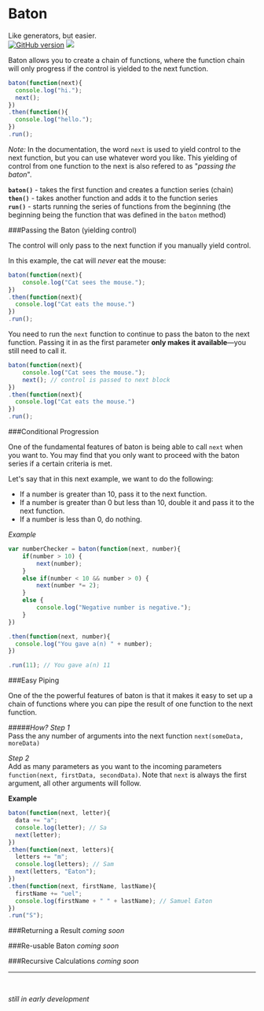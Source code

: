 # Baton
Like generators, but easier.   
[![GitHub version](https://badge.fury.io/gh/samueleaton%2Fbaton.svg)](http://badge.fury.io/gh/samueleaton%2Fbaton) <img src="https://img.shields.io/badge/license-MIT-blue.svg">

Baton allows you to create a chain of functions, where the function chain will only progress if the control is yielded to the next function.

```javascript
baton(function(next){
  console.log("hi.");
  next();
})
.then(function(){
  console.log("hello.");
})
.run();
```

*Note:* In the documentation, the word `next` is used to yield control to the next function, but you can use whatever word you like. This yielding of control from one function to the next is also refered to as "*passing the baton*".


**`baton()`** - takes the first function and creates a function series (chain)  
**`then()`** - takes another function and adds it to the function series  
**`run()`** - starts running the series of functions from the beginning (the beginning being the function that was defined in the `baton` method)


###Passing the Baton (yielding control)

The control will only pass to the next function if you manually yield control.

In this example, the cat will *never* eat the mouse:
```javascript
baton(function(next){
	console.log("Cat sees the mouse.");
})
.then(function(next){
  console.log("Cat eats the mouse.")
})
.run();
```

You need to run the `next` function to continue to pass the baton to the next function. Passing it in as the first parameter **only makes it available**—you still need to call it.

```javascript
baton(function(next){
	console.log("Cat sees the mouse.");
	next(); // control is passed to next block
})
.then(function(next){
  console.log("Cat eats the mouse.")
})
.run();
```

###Conditional Progression

One of the fundamental features of baton is being able to call `next` when you want to. You may find that you only want to proceed with the baton series if a certain criteria is met. 

Let's say that in this next example, we want to do the following:
- If a number is greater than 10, pass it to the next function.
- If a number is greater than 0 but less than 10, double it and pass it to the next function.
- If a number is less than 0, do nothing.

*Example*  
```javascript
var numberChecker = baton(function(next, number){
	if(number > 10) {
		next(number);
	}
	else if(number < 10 && number > 0) {
		next(number *= 2);
	}
	else { 
		console.log("Negative number is negative."); 
	}
})

.then(function(next, number){
  console.log("You gave a(n) " + number);
})

.run(11); // You gave a(n) 11
```



###Easy Piping

One of the the powerful features of baton is that it makes it easy to set up a chain of functions where you can pipe the result of one function to the next function.

#####*How?*
*Step 1*  
Pass the any number of arguments into the next function `next(someData, moreData)`

*Step 2*  
Add as many parameters as you want to the incoming parameters `function(next, firstData, secondData)`.  Note that `next` is always the first argument, all other arguments will follow.

**Example**
```javascript
baton(function(next, letter){
  data += "a";
  console.log(letter); // Sa
  next(letter);
})
.then(function(next, letters){
  letters += "m";
  console.log(letters); // Sam
  next(letters, "Eaton");
})
.then(function(next, firstName, lastName){
  firstName += "uel";
  console.log(firstName + " " + lastName); // Samuel Eaton
})
.run("S");
```


###Returning a Result
*coming soon*

###Re-usable Baton
*coming soon*

###Recursive Calculations
*coming soon*


<hr>

<br>

*still in early development*
